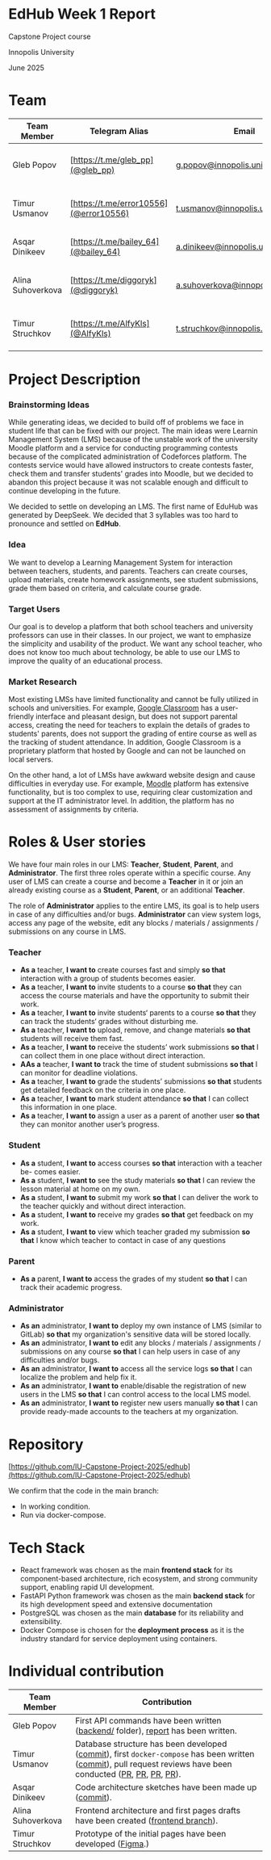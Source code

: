 # EdHub Week 1 Report

<aside>

Capstone Project course

Innopolis University

June 2025

</aside>

# Team

| Team Member | Telegram Alias | Email | Track |
| --- | --- | --- | --- |
| Gleb Popov | [https://t.me/gleb_pp](@gleb_pp) | g.popov@innopolis.university | Backend Developer, Project Manager |
| Timur Usmanov | [https://t.me/error10556](@error10556) | t.usmanov@innopolis.university | Backend Developer, **Backend Lead** |
| Asqar Dinikeev | [https://t.me/bailey_64](@bailey_64) | a.dinikeev@innopolis.university | Backend Developer, DevOps |
| Alina Suhoverkova | [https://t.me/diggoryk](@diggoryk) | a.suhoverkova@innopolis.university | Frontend Developer, **Frontend Lead** |
| Timur Struchkov | [https://t.me/AlfyKls](@AlfyKls) | t.struchkov@innopolis.university | Frontend Developer, UX/UI designer |

# Project Description

### Brainstorming Ideas

While generating ideas, we decided to build off of problems we face in student life that can be fixed with our project. The main ideas were Learnin Management System (LMS) because of the unstable work of the university Moodle platform and a service for conducting programming contests because of the complicated administration of Codeforces platform. The contests service would have allowed instructors to create contests faster, check them and transfer students' grades into Moodle, but we decided to abandon this project because it was not scalable enough and difficult to continue developing in the future.

We decided to settle on developing an LMS. The first name of EduHub was generated by DeepSeek. We decided that 3 syllables was too hard to pronounce and settled on **EdHub**.

### Idea

We want to develop a Learning Management System for interaction between teachers, students, and parents. Teachers can create courses, upload materials, create homework assignments, see student submissions, grade them based on criteria, and calculate course grade.

### Target Users

Our goal is to develop a platform that both school teachers and university professors can use in their classes. In our project, we want to emphasize the simplicity and usability of the product. We want any school teacher, who does not know too much about technology, be able to use our LMS to improve the quality of an educational process.

### Market Research

Most existing LMSs have limited functionality and cannot be fully utilized in schools and universities. For example, [Google Classroom](https://classroom.google.com/) has a user-friendly interface and pleasant design, but does not support parental access, creating the need for teachers to explain the details of grades to students' parents, does not support the grading of entire course as well as the tracking of student attendance. In addition, Google Classroom is a proprietary platform that hosted by Google and can not be launched on local servers.

On the other hand, a lot of LMSs have awkward website design and cause difficulties in everyday use. For example, [Moodle](https://moodle.org/) platform has extensive functionality, but is too complex to use, requiring clear customization and support at the IT administrator level. In addition, the platform has no assessment of assignments by criteria.

# Roles & User stories

We have four main roles in our LMS: **Teacher**, **Student**, **Parent**, and **Administrator**. The first three roles operate within a specific course. Any user of LMS can create a course and become a **Teacher** in it or join an already existing course as a **Student**, **Parent**, or an additional **Teacher**.

The role of **Administrator** applies to the entire LMS, its goal is to help users in case of any difficulties and/or bugs. **Administrator** can view system logs, access any page of the website, edit any blocks / materials / assignments / submissions on any course in LMS.

### Teacher

- **As a** teacher, **I want to** create courses fast and simply **so that** interaction with a group of students becomes easier.
- **As a** teacher, **I want to** invite students to a course **so that** they can access the course materials and have the opportunity to submit their work.
- **As a** teacher, **I want to** invite students‘ parents to a course **so that** they can track the students‘ grades without disturbing me.
- **As a** teacher, **I want to** upload, remove, and change materials **so that** students will receive them fast.
- **As a** teacher, **I want to** receive the students’ work submissions **so that** I can collect them in one place without direct interaction.
- **AAs a** teacher, **I want to** track the time of student submissions **so that** I can monitor for deadline violations.
- **As a** teacher, **I want to** grade the students’ submissions **so that** students get detailed feedback on the criteria in one place.
- **As a** teacher, **I want to** mark student attendance **so that** I can collect this information in one place.
- **As a** teacher, **I want to** assign a user as a parent of another user **so that** they can monitor another user’s progress.

### **Student**

- **As a** student, **I want to** access courses **so that** interaction with a teacher be- comes easier.
- **As a** student, **I want to** see the study materials **so that** I can review the lesson material at home on my own.
- **As a** student, **I want to** submit my work **so that** I can deliver the work to the teacher quickly and without direct interaction.
- **As a** student, **I want to** receive my grades **so that** get feedback on my work.
- **As a** student, **I want to** view which teacher graded my submission **so that** I know which teacher to contact in case of any questions

### Parent

- **As a** parent, **I want to** access the grades of my student **so that** I can track their academic progress.

### Administrator

- **As an** administrator, **I want to** deploy my own instance of LMS (similar to GitLab) **so that** my organization's sensitive data will be stored locally.
- **As an** administrator, **I want to** edit any blocks / materials / assignments / submissions on any course **so that** I can help users in case of any difficulties and/or bugs.
- **As an** administrator, **I want to** access all the service logs **so that** I can localize the problem and help fix it.
- **As an** administrator, **I want to** enable/disable the registration of new users in the LMS **so that** I can control access to the local LMS model.
- **As an** administrator, **I want to** register new users manually **so that** I can provide ready-made accounts to the teachers at my organization.

# Repository

[https://github.com/IU-Capstone-Project-2025/edhub](https://github.com/IU-Capstone-Project-2025/edhub)

We confirm that the code in the main branch:

- In working condition.
- Run via docker-compose.

# Tech Stack

- React framework was chosen as the main **frontend stack** for its component-based architecture, rich ecosystem, and strong community support, enabling rapid UI development.
- FastAPI Python framework was chosen as the main **backend stack** for its high development speed and extensive documentation
- PostgreSQL was chosen as the main **database** for its reliability and extensibility.
- Docker Compose is chosen for the **deployment process** as it is the industry standard for service deployment using containers.

# Individual contribution

| Team Member | Сontribution |
| --- | --- |
| Gleb Popov | First API commands have been written ([backend/](https://github.com/IU-Capstone-Project-2025/edhub/tree/main/backend) folder), [report](https://github.com/gleb-pp/edhub/commits/master/) has been written. |
| Timur Usmanov | Database structure has been developed ([commit](https://github.com/IU-Capstone-Project-2025/edhub/commit/59505108150d18678015ec3057c1675b34abaa62)), first `docker-compose` has been written ([commit](https://github.com/IU-Capstone-Project-2025/edhub/commit/59505108150d18678015ec3057c1675b34abaa62)), pull request reviews have been conducted ([PR](https://github.com/IU-Capstone-Project-2025/edhub/pull/1), [PR](https://github.com/IU-Capstone-Project-2025/edhub/pull/2), [PR](https://github.com/IU-Capstone-Project-2025/edhub/pull/4), [PR](https://github.com/IU-Capstone-Project-2025/edhub/pull/5)). |
| Asqar Dinikeev | Code architecture sketches have been made up ([commit](https://github.com/IU-Capstone-Project-2025/edhub/commit/6ec7c723d52fd9901295b26437d1ae5a1d090e26)). |
| Alina Suhoverkova | Frontend architecture and first pages drafts have been created ([frontend branch](https://github.com/IU-Capstone-Project-2025/edhub/tree/frontend/frontend)). |
| Timur Struchkov | Prototype of the initial pages have been developed ([Figma](https://www.figma.com/design/dZsl8QQ8ZdJAXhzhCROajk/Untitled?node-id=0-1&p=f).) |